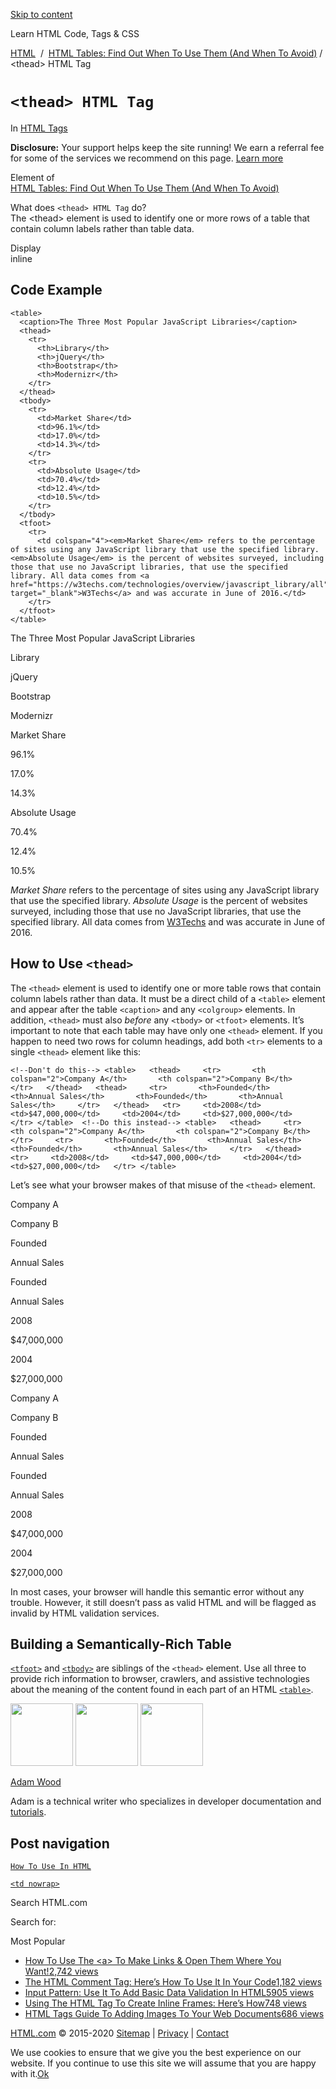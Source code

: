 <a href="#site-main" class="skip-link screen-reader-text">Skip to content</a>

[](https://html.com/)

Learn HTML Code, Tags & CSS

[HTML](https://html.com/)  /  [HTML Tables: Find Out When To Use Them (And When To Avoid)](https://html.com/tables/) / &lt;thead&gt; HTML Tag

# `<thead> HTML Tag`

In <span class="post-meta-category">[HTML Tags](https://html.com/tags/)</span>

**Disclosure:** Your support helps keep the site running! We earn a referral fee for some of the services we recommend on this page. [Learn more](https://html.com/disclosure/)

Element of  
[HTML Tables: Find Out When To Use Them (And When To Avoid)](https://html.com/tables/)

What does `<thead> HTML Tag` do?  
The &lt;thead&gt; element is used to identify one or more rows of a table that contain column labels rather than table data.

Display  
inline

## Code Example

    <table>
      <caption>The Three Most Popular JavaScript Libraries</caption>
      <thead>
        <tr>
          <th>Library</th>
          <th>jQuery</th>
          <th>Bootstrap</th>
          <th>Modernizr</th>
        </tr>
      </thead>
      <tbody>
        <tr>
          <td>Market Share</td>
          <td>96.1%</td>
          <td>17.0%</td>
          <td>14.3%</td>
        </tr>
        <tr>
          <td>Absolute Usage</td>
          <td>70.4%</td>
          <td>12.4%</td>
          <td>10.5%</td>
        </tr>
      </tbody>
      <tfoot>
        <tr>
          <td colspan="4"><em>Market Share</em> refers to the percentage of sites using any JavaScript library that use the specified library. <em>Absolute Usage</em> is the percent of websites surveyed, including those that use no JavaScript libraries, that use the specified library. All data comes from <a href="https://w3techs.com/technologies/overview/javascript_library/all" target="_blank">W3Techs</a> and was accurate in June of 2016.</td>
        </tr>
      </tfoot>
    </table>

The Three Most Popular JavaScript Libraries

Library

jQuery

Bootstrap

Modernizr

Market Share

96.1%

17.0%

14.3%

Absolute Usage

70.4%

12.4%

10.5%

_Market Share_ refers to the percentage of sites using any JavaScript library that use the specified library. _Absolute Usage_ is the percent of websites surveyed, including those that use no JavaScript libraries, that use the specified library. All data comes from [W3Techs](https://w3techs.com/technologies/overview/javascript_library/all) and was accurate in June of 2016.

<span class="underline"></span>

## How to Use `<thead>`

The `<thead>` element is used to identify one or more table rows that contain column labels rather than data. It must be a direct child of a `<table>` element and appear after the table `<caption>` and any `<colgroup>` elements. In addition, `<thead>` must also _before_ any `<tbody>` or `<tfoot>` elements. It’s important to note that each table may have only one `<thead>` element. If you happen to need two rows for column headings, add both `<tr>` elements to a single `<thead>` element like this:

    <!--Don't do this--> <table>   <thead>     <tr>       <th colspan="2">Company A</th>       <th colspan="2">Company B</th>     </tr>   </thead>   <thead>     <tr>       <th>Founded</th>       <th>Annual Sales</th>       <th>Founded</th>       <th>Annual Sales</th>     </tr>   </thead>   <tr>     <td>2008</td>     <td>$47,000,000</td>     <td>2004</td>     <td>$27,000,000</td>   </tr> </table>  <!--Do this instead--> <table>   <thead>     <tr>       <th colspan="2">Company A</th>       <th colspan="2">Company B</th>     </tr>     <tr>       <th>Founded</th>       <th>Annual Sales</th>       <th>Founded</th>       <th>Annual Sales</th>     </tr>   </thead>   <tr>     <td>2008</td>     <td>$47,000,000</td>     <td>2004</td>     <td>$27,000,000</td>   </tr> </table>

Let’s see what your browser makes of that misuse of the `<thead>` element.

Company A

Company B

Founded

Annual Sales

Founded

Annual Sales

2008

$47,000,000

2004

$27,000,000

Company A

Company B

Founded

Annual Sales

Founded

Annual Sales

2008

$47,000,000

2004

$27,000,000

In most cases, your browser will handle this semantic error without any trouble. However, it still doesn’t pass as valid HTML and will be flagged as invalid by HTML validation services.

## Building a Semantically-Rich Table

[`<tfoot>`](https://html.com/tags/tfoot/) and [`<tbody>`](https://html.com/tags/tbody/) are siblings of the `<thead>` element. Use all three to provide rich information to browser, crawlers, and assistive technologies about the meaning of the content found in each part of an HTML [`<table>`](https://html.com/tags/table/).

<img src="http://html.com/wp-content/plugins/a3-lazy-load/assets/images/lazy_placeholder.gif" class="lazy lazy-hidden avatar avatar-100 photo" width="100" height="100" />

<img src="http://html.com/wp-content/plugins/a3-lazy-load/assets/images/lazy_placeholder.gif" class="lazy lazy-hidden avatar avatar-100 photo" width="100" height="100" />

<img src="https://secure.gravatar.com/avatar/3af4194cc38fbc6d4e68fbe7536347d5?s=100&amp;d=mm&amp;r=g" class="avatar avatar-100 photo" srcset="https://secure.gravatar.com/avatar/3af4194cc38fbc6d4e68fbe7536347d5?s=200&amp;d=mm&amp;r=g 2x" width="100" height="100" />

[Adam Wood](https://html.com/author/html/)

<span class="fn">Adam is a technical writer who specializes in developer documentation and [tutorials](https://html.com/).</span>

[<span class="saboxplugin-icon-grey saboxplugin-icon-linkedin"></span>](https://www.linkedin.com/in/adammichaelwood)

<span id="tho-end-content" style="display: block; visibility: hidden;"></span>

## Post navigation

[<span class="nav-link-label"><span class="genericon genericon-previous"></span></span>`How To Use In HTML`](https://html.com/attributes/img-src/)

[`<td nowrap>`<span class="nav-link-label"><span class="genericon genericon-next"></span></span>](https://html.com/attributes/td-nowrap/)

Search HTML.com

<span class="screen-reader-text">Search for:</span>

Most Popular

- <a href="https://html.com/attributes/a-target/" class="popular_posts_bars_link">How To Use The &lt;a&gt; To Make Links &amp; Open Them Where You Want!</a><span class="popular_posts_bars_comment_count_hold"><a href="https://html.com/attributes/a-target/#comments" class="popular_posts_bars_comment_count">2,742 views</a><span class="popular_posts_bars_comment_count_triangle"></span></span>
- <a href="https://html.com/tags/comment-tag/" class="popular_posts_bars_link">The HTML Comment Tag: Here’s How To Use It In Your Code</a><span class="popular_posts_bars_comment_count_hold"><a href="https://html.com/tags/comment-tag/#comments" class="popular_posts_bars_comment_count">1,182 views</a><span class="popular_posts_bars_comment_count_triangle"></span></span>
- <a href="https://html.com/attributes/input-pattern/" class="popular_posts_bars_link">Input Pattern: Use It To Add Basic Data Validation In HTML5</a><span class="popular_posts_bars_comment_count_hold"><a href="https://html.com/attributes/input-pattern/#comments" class="popular_posts_bars_comment_count">905 views</a><span class="popular_posts_bars_comment_count_triangle"></span></span>
- <a href="https://html.com/tags/iframe/" class="popular_posts_bars_link">Using The HTML Tag To Create Inline Frames: Here’s How</a><span class="popular_posts_bars_comment_count_hold"><a href="https://html.com/tags/iframe/#comments" class="popular_posts_bars_comment_count">748 views</a><span class="popular_posts_bars_comment_count_triangle"></span></span>
- <a href="https://html.com/tags/img/" class="popular_posts_bars_link">HTML Tags Guide To Adding Images To Your Web Documents</a><span class="popular_posts_bars_comment_count_hold"><a href="https://html.com/tags/img/#comments" class="popular_posts_bars_comment_count">686 views</a><span class="popular_posts_bars_comment_count_triangle"></span></span>

[HTML.com](https://html.com/) © 2015-2020 [Sitemap](https://html.com/sitemap/) | [Privacy](https://html.com/privacy/) | [Contact](https://html.com/contact/)

<span id="cn-notice-text" class="cn-text-container">We use cookies to ensure that we give you the best experience on our website. If you continue to use this site we will assume that you are happy with it.</span><span id="cn-notice-buttons" class="cn-buttons-container"><a href="#" id="cn-accept-cookie" class="cn-set-cookie cn-button bootstrap button">Ok</a></span><a href="javascript:void(0);" id="cn-close-notice" class="cn-close-icon"></a>
